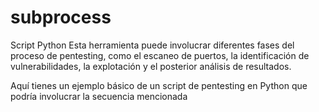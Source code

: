 # subprocess
Script Python
Esta herramienta puede involucrar diferentes fases del proceso de pentesting, como el escaneo de puertos, la identificación de vulnerabilidades, 
la explotación y el posterior análisis de resultados.

Aquí tienes un ejemplo básico de un script de pentesting en Python que podría involucrar la secuencia mencionada
